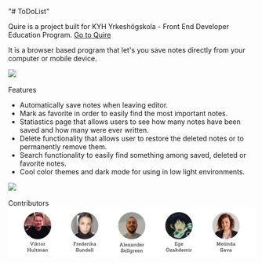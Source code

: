 "# ToDoList" 

Quire is a project built for KYH Yrkeshögskola - Front End Developer Education Program.
[Go to Quire](https://viktor-hultman.github.io/quire_notebook_assignment_paperclip/)

It is a browser based program that let's you save notes directly from your computer or mobile device.

![](https://github.com/Viktor-Hultman/quire_notebook_assignment_paperclip/blob/master/readme-gifs/create-note.gif)

Features
- Automatically save notes when leaving editor.
- Mark as favorite in order to easily find the most important notes.
- Statiastics page that allows users to see how many notes have been saved and how many were ever written.
- Delete functionality that allows user to restore the deleted notes or to permanently remove them.
- Search functionality to easily find something among saved, deleted or favorite notes.
- Cool color themes and dark mode for using in low light environments.

![](https://github.com/Viktor-Hultman/quire_notebook_assignment_paperclip/blob/master/readme-gifs/notes.gif)

Contributors
![Team members](/images/team-members.png)
